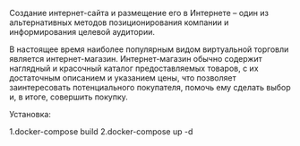 Создание интернет-сайта и размещение его в Интернете – один из альтернативных методов позиционирования компании и информирования целевой аудитории.

В настоящее время наиболее популярным видом виртуальной торговли является интернет-магазин. Интернет-магазин обычно содержит наглядный и красочный каталог предоставляемых товаров, с их достаточным описанием и указанием цены, что позволяет заинтересовать потенциального покупателя, помочь ему сделать выбор и, в итоге, совершить покупку.

Установка:

1.docker-compose build
2.docker-compose up -d
